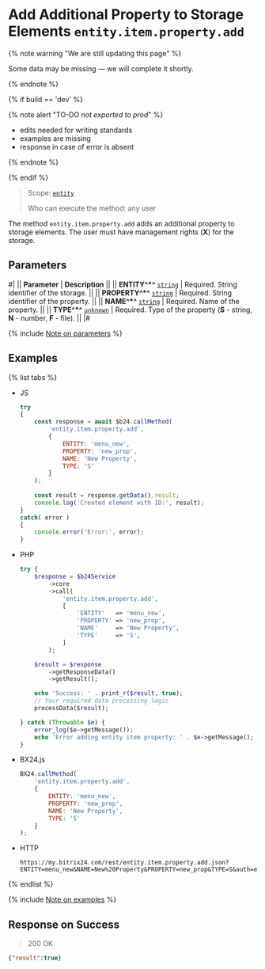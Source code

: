# Add Additional Property to Storage Elements `entity.item.property.add`

{% note warning "We are still updating this page" %}

Some data may be missing — we will complete it shortly.

{% endnote %}

{% if build == 'dev' %}

{% note alert "TO-DO _not exported to prod_" %}

- edits needed for writing standards
- examples are missing
- response in case of error is absent

{% endnote %}

{% endif %}

> Scope: [`entity`](../../../scopes/permissions.md)
>
> Who can execute the method: any user

The method `entity.item.property.add` adds an additional property to storage elements. The user must have management rights (**X**) for the storage.

## Parameters

#|
|| **Parameter** | **Description** ||
|| **ENTITY^*^**
[`string`](../../../data-types.md) | Required. String identifier of the storage. ||
|| **PROPERTY^*^**
[`string`](../../../data-types.md) | Required. String identifier of the property. ||
|| **NAME^*^**
[`string`](../../../data-types.md) | Required. Name of the property. ||
|| **TYPE^*^**
[`unknown`](../../../data-types.md) | Required. Type of the property (**S** - string, **N** - number, **F** - file). ||
|#

{% include [Note on parameters](../../../../_includes/required.md) %}

## Examples

{% list tabs %}

- JS

    ```js
    try
    {
    	const response = await $b24.callMethod(
    		'entity.item.property.add',
    		{
    			ENTITY: 'menu_new',
    			PROPERTY: 'new_prop',
    			NAME: 'New Property',
    			TYPE: 'S'
    		}
    	);
    	
    	const result = response.getData().result;
    	console.log('Created element with ID:', result);
    }
    catch( error )
    {
    	console.error('Error:', error);
    }
    ```

- PHP

    ```php
    try {
        $response = $b24Service
            ->core
            ->call(
                'entity.item.property.add',
                [
                    'ENTITY'   => 'menu_new',
                    'PROPERTY' => 'new_prop',
                    'NAME'     => 'New Property',
                    'TYPE'     => 'S',
                ]
            );
    
        $result = $response
            ->getResponseData()
            ->getResult();
    
        echo 'Success: ' . print_r($result, true);
        // Your required data processing logic
        processData($result);
    
    } catch (Throwable $e) {
        error_log($e->getMessage());
        echo 'Error adding entity item property: ' . $e->getMessage();
    }
    ```

- BX24.js

    ```js
    BX24.callMethod(
        'entity.item.property.add',
        {
            ENTITY: 'menu_new',
            PROPERTY: 'new_prop',
            NAME: 'New Property',
            TYPE: 'S'
        }
    );
    ```

- HTTP

    ```http
    https://my.bitrix24.com/rest/entity.item.property.add.json?ENTITY=menu_new&NAME=New%20Property&PROPERTY=new_prop&TYPE=S&auth=e690b44d2b3827d2eb9d4dbe59406dbb
    ```

{% endlist %}

{% include [Note on examples](../../../../_includes/examples.md) %}

## Response on Success

> 200 OK
```json
{"result":true}
```